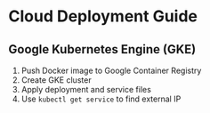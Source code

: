# Cloud Deployment Guide

## Google Kubernetes Engine (GKE)
1. Push Docker image to Google Container Registry
2. Create GKE cluster
3. Apply deployment and service files
4. Use `kubectl get service` to find external IP
